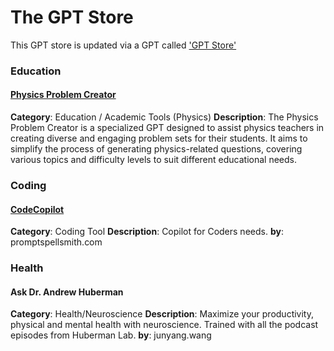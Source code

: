 # The GPT Store
This GPT store is updated via a GPT called ['GPT Store'](https://chat.openai.com/g/g-PZ6cOScM4-gpt-store)


### Education

#### [Physics Problem Creator](https://chat.openai.com/g/g-PRMFOZtRh-physics-problem-creator)
**Category**: Education / Academic Tools (Physics)
**Description**: The Physics Problem Creator is a specialized GPT designed to assist physics teachers in creating diverse and engaging problem sets for their students. It aims to simplify the process of generating physics-related questions, covering various topics and difficulty levels to suit different educational needs.


### Coding

#### [CodeCopilot](https://chat.openai.com/g/g-2DQzU5UZl)
**Category**: Coding Tool
**Description**: Copilot for Coders needs.
**by**: promptspellsmith.com


### Health

#### Ask Dr. Andrew Huberman
**Category**: Health/Neuroscience
**Description**: Maximize your productivity, physical and mental health with neuroscience. Trained with all the podcast episodes from Huberman Lab.
**by**: junyang.wang

